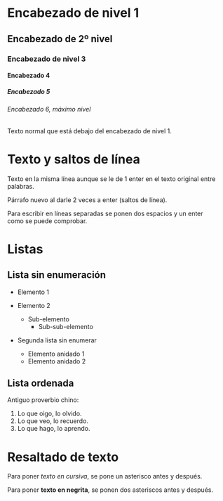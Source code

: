 # Encabezado de nivel 1

## Encabezado de 2º nivel

### Encabezado de nivel 3

#### Encabezado 4

##### Encabezado 5

###### Encabezado 6, máximo nivel


Texto normal que está debajo del encabezado de nivel 1.

# Texto y saltos de línea

Texto en la misma línea
aunque se le de 1 enter en el texto original 
entre 
palabras.

Párrafo nuevo al darle 2 veces a enter (saltos de línea).

Para escribir en líneas separadas se ponen dos espacios y un enter  
como se puede comprobar.

# Listas

## Lista sin enumeración
* Elemento 1
* Elemento 2
  * Sub-elemento
    * Sub-sub-elemento

* Segunda lista sin enumerar
  * Elemento anidado 1
  * Elemento anidado 2

## Lista ordenada
Antiguo proverbio chino:
1. Lo que oigo, lo olvido.
2. Lo que veo, lo recuerdo.
3. Lo que hago, lo aprendo.

# Resaltado de texto

Para poner *texto en cursiva*, se pone un asterisco antes y después.

Para poner **texto en negrita**, se ponen dos asteriscos antes y después.